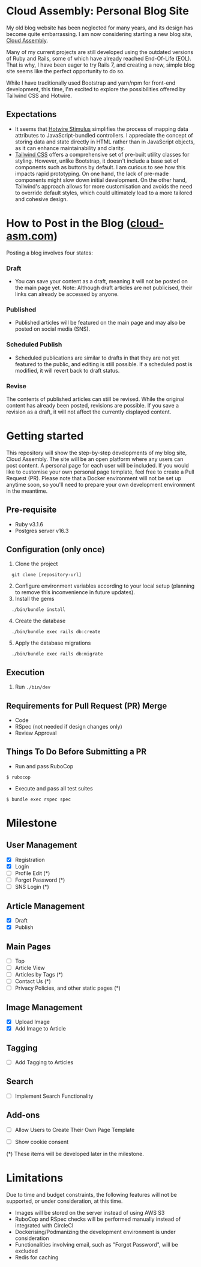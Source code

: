 # Cloud Assembly: Personal Blog Site

My old blog website has been neglected for many years, and its design has become quite embarrassing. I am now considering starting a new blog site, [Cloud Assembly](https://cloud-asm.com/).

Many of my current projects are still developed using the outdated versions of Ruby and Rails, some of which have already reached End-Of-Life (EOL). That is why, I have been eager to try Rails 7, and creating a new, simple blog site seems like the perfect opportunity to do so.

While I have traditionally used Bootstrap and yarn/npm for front-end development, this time, I'm excited to explore the possibilities offered by Tailwind CSS and Hotwire.

## Expectations
- It seems that [Hotwire Stimulus](https://stimulus.hotwired.dev/) simplifies the process of mapping data attributes to JavaScript-bundled controllers. I appreciate the concept of storing data and state directly in HTML rather than in JavaScript objects, as it can enhance maintainability and clarity.
- [Tailwind CSS](https://tailwindcss.com/) offers a comprehensive set of pre-built utility classes for styling. However, unlike Bootstrap, it doesn't include a base set of components such as buttons by default. I am curious to see how this impacts rapid prototyping. On one hand, the lack of pre-made components might slow down initial development. On the other hand, Tailwind's approach allows for more customisation and avoids the need to override default styles, which could ultimately lead to a more tailored and cohesive design.

# How to Post in the Blog ([cloud-asm.com](https://cloud-asm.com/))
Posting a blog involves four states:

### Draft
- You can save your content as a draft, meaning it will not be posted on the main page yet.
Note: Although draft articles are not publicised, their links can already be accessed by anyone.

### Published
- Published articles will be featured on the main page and may also be posted on social media (SNS).

### Scheduled Publish
- Scheduled publications are similar to drafts in that they are not yet featured to the public, and editing is still possible. If a scheduled post is modified, it will revert back to draft status.

### Revise
The contents of published articles can still be revised. While the original content has already been posted, revisions are possible. If you save a revision as a draft, it will not affect the currently displayed content.

# Getting started

This repository will show the step-by-step developments of my blog site, Cloud Assembly. The site will be an open platform where any users can post content. A personal page for each user will be included. If you would like to customise your own personal page template, feel free to create a Pull Request (PR). Please note that a Docker environment will not be set up anytime soon, so you'll need to prepare your own development environment in the meantime.

## Pre-requisite

- Ruby v3.1.6
- Postgres server v16.3

## Configuration (only once)

1.  Clone the project
```
  git clone [repository-url]
```
2.  Configure environment variables according to your local setup (planning to remove this inconvenience in future updates).
3.  Install the gems
```
  ./bin/bundle install
```
4.  Create the database
```
  ./bin/bundle exec rails db:create
```
5.  Apply the database migrations
```
  ./bin/bundle exec rails db:migrate
```

## Execution

1. Run `./bin/dev`


## Requirements for Pull Request (PR) Merge

- Code
- RSpec (not needed if design changes only)
- Review Approval

## Things To Do Before Submitting a PR

- Run and pass RuboCop
```
$ rubocop
```
- Execute and pass all test suites
```
$ bundle exec rspec spec
```


# Milestone
## User Management
   - [x] Registration
   - [x] Login
   - [ ] Profile Edit (\*)
   - [ ] Forgot Password (\*)
   - [ ] SNS Login (\*)

## Article Management
   - [x] Draft
   - [x] Publish

## Main Pages
   - [ ] Top
   - [ ] Article View
   - [ ] Articles by Tags (*)
   - [ ] Contact Us (*)
   - [ ] Privacy Policies, and other static pages (*)

## Image Management
   - [x] Upload Image
   - [x] Add Image to Article

## Tagging
   - [ ] Add Tagging to Articles

## Search
   - [ ] Implement Search Functionality

## Add-ons
   - [ ] Allow Users to Create Their Own Page Template
   - [ ] Show cookie consent


(*) These items will be developed later in the milestone.


# Limitations

Due to time and budget constraints, the following features will not be supported, or under consideration, at this time.

   - Images will be stored on the server instead of using AWS S3
   - RuboCop and RSpec checks will be performed manually instead of integrated with CircleCI
   - Dockerising/Podmanizing the development environment is under consideration
   - Functionalities involving email, such as "Forgot Password", will be excluded
   - Redis for caching
